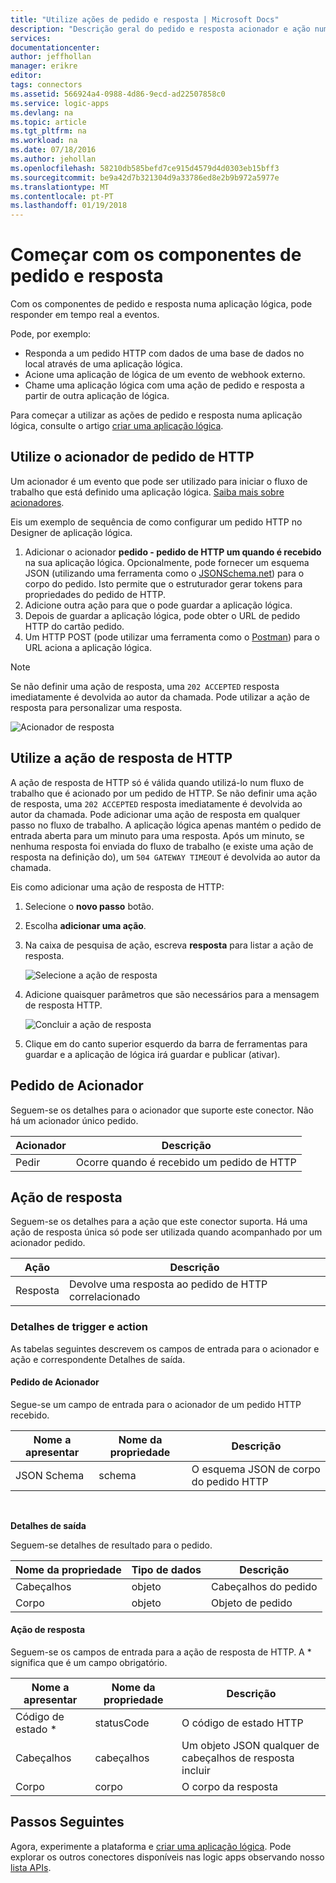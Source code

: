 ```yaml
---
title: "Utilize ações de pedido e resposta | Microsoft Docs"
description: "Descrição geral do pedido e resposta acionador e ação numa aplicação lógica do Azure"
services: 
documentationcenter: 
author: jeffhollan
manager: erikre
editor: 
tags: connectors
ms.assetid: 566924a4-0988-4d86-9ecd-ad22507858c0
ms.service: logic-apps
ms.devlang: na
ms.topic: article
ms.tgt_pltfrm: na
ms.workload: na
ms.date: 07/18/2016
ms.author: jehollan
ms.openlocfilehash: 58210db585befd7ce915d4579d4d0303eb15bff3
ms.sourcegitcommit: be9a42d7b321304d9a33786ed8e2b9b972a5977e
ms.translationtype: MT
ms.contentlocale: pt-PT
ms.lasthandoff: 01/19/2018
---
```

# <a name="get-started-with-the-request-and-response-components"></a>Começar com os componentes de pedido e resposta
Com os componentes de pedido e resposta numa aplicação lógica, pode responder em tempo real a eventos.

Pode, por exemplo:

* Responda a um pedido HTTP com dados de uma base de dados no local através de uma aplicação lógica.
* Acione uma aplicação de lógica de um evento de webhook externo.
* Chame uma aplicação lógica com uma ação de pedido e resposta a partir de outra aplicação de lógica.

Para começar a utilizar as ações de pedido e resposta numa aplicação lógica, consulte o artigo [criar uma aplicação lógica](../logic-apps/quickstart-create-first-logic-app-workflow.md).

## <a name="use-the-http-request-trigger"></a>Utilize o acionador de pedido de HTTP
Um acionador é um evento que pode ser utilizado para iniciar o fluxo de trabalho que está definido uma aplicação lógica. [Saiba mais sobre acionadores](connectors-overview.md).

Eis um exemplo de sequência de como configurar um pedido HTTP no Designer de aplicação lógica.

1. Adicionar o acionador **pedido - pedido de HTTP um quando é recebido** na sua aplicação lógica. Opcionalmente, pode fornecer um esquema JSON (utilizando uma ferramenta como o [JSONSchema.net](http://jsonschema.net)) para o corpo do pedido. Isto permite que o estruturador gerar tokens para propriedades do pedido de HTTP.
2. Adicione outra ação para que o pode guardar a aplicação lógica.
3. Depois de guardar a aplicação lógica, pode obter o URL de pedido HTTP do cartão pedido.
4. Um HTTP POST (pode utilizar uma ferramenta como o [Postman](https://www.getpostman.com/)) para o URL aciona a aplicação lógica.

> [!NOTE]
> Se não definir uma ação de resposta, uma `202 ACCEPTED` resposta imediatamente é devolvida ao autor da chamada. Pode utilizar a ação de resposta para personalizar uma resposta.
> 
> 

![Acionador de resposta](./media/connectors-native-reqres/using-trigger.png)

## <a name="use-the-http-response-action"></a>Utilize a ação de resposta de HTTP
A ação de resposta de HTTP só é válida quando utilizá-lo num fluxo de trabalho que é acionado por um pedido de HTTP. Se não definir uma ação de resposta, uma `202 ACCEPTED` resposta imediatamente é devolvida ao autor da chamada.  Pode adicionar uma ação de resposta em qualquer passo no fluxo de trabalho. A aplicação lógica apenas mantém o pedido de entrada aberta para um minuto para uma resposta.  Após um minuto, se nenhuma resposta foi enviada do fluxo de trabalho (e existe uma ação de resposta na definição do), um `504 GATEWAY TIMEOUT` é devolvida ao autor da chamada.

Eis como adicionar uma ação de resposta de HTTP:

1. Selecione o **novo passo** botão.
2. Escolha **adicionar uma ação**.
3. Na caixa de pesquisa de ação, escreva **resposta** para listar a ação de resposta.
   
    ![Selecione a ação de resposta](./media/connectors-native-reqres/using-action-1.png)
4. Adicione quaisquer parâmetros que são necessários para a mensagem de resposta HTTP.
   
    ![Concluir a ação de resposta](./media/connectors-native-reqres/using-action-2.png)
5. Clique em do canto superior esquerdo da barra de ferramentas para guardar e a aplicação de lógica irá guardar e publicar (ativar).

## <a name="request-trigger"></a>Pedido de Acionador
Seguem-se os detalhes para o acionador que suporte este conector. Não há um acionador único pedido.

| Acionador | Descrição |
| --- | --- |
| Pedir |Ocorre quando é recebido um pedido de HTTP |

## <a name="response-action"></a>Ação de resposta
Seguem-se os detalhes para a ação que este conector suporta. Há uma ação de resposta única só pode ser utilizada quando acompanhado por um acionador pedido.

| Ação | Descrição |
| --- | --- |
| Resposta |Devolve uma resposta ao pedido de HTTP correlacionado |

### <a name="trigger-and-action-details"></a>Detalhes de trigger e action
As tabelas seguintes descrevem os campos de entrada para o acionador e ação e correspondente Detalhes de saída.

#### <a name="request-trigger"></a>Pedido de Acionador
Segue-se um campo de entrada para o acionador de um pedido HTTP recebido.

| Nome a apresentar | Nome da propriedade | Descrição |
| --- | --- | --- |
| JSON Schema |schema |O esquema JSON de corpo do pedido HTTP |

<br>

**Detalhes de saída**

Seguem-se detalhes de resultado para o pedido.

| Nome da propriedade | Tipo de dados | Descrição |
| --- | --- | --- |
| Cabeçalhos |objeto |Cabeçalhos do pedido |
| Corpo |objeto |Objeto de pedido |

#### <a name="response-action"></a>Ação de resposta
Seguem-se os campos de entrada para a ação de resposta de HTTP. A * significa que é um campo obrigatório.

| Nome a apresentar | Nome da propriedade | Descrição |
| --- | --- | --- |
| Código de estado * |statusCode |O código de estado HTTP |
| Cabeçalhos |cabeçalhos |Um objeto JSON qualquer de cabeçalhos de resposta incluir |
| Corpo |corpo |O corpo da resposta |

## <a name="next-steps"></a>Passos Seguintes
Agora, experimente a plataforma e [criar uma aplicação lógica](../logic-apps/quickstart-create-first-logic-app-workflow.md). Pode explorar os outros conectores disponíveis nas logic apps observando nosso [lista APIs](apis-list.md).

